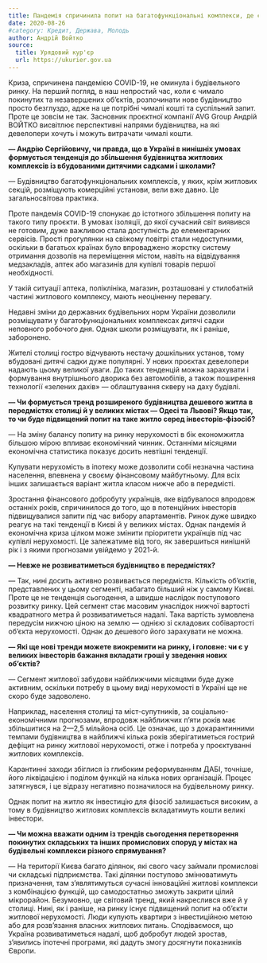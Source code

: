 ```yaml
---
title: Пандемія спричинила попит на багатофункціональні комплекси, де є і житло, і комерційні об’єкти
date: 2020-08-26
#category: Кредит, Держава, Молодь
author: Андрій Войтко
source:
  title: Урядовий кур'єр
  url: https://ukurier.gov.ua
---
```


Криза, спричинена пандемією COVID-19, не оминула і будівельного ринку. На перший погляд, в наш непростий час, коли є чимало покинутих та незавершених об’єктів, розпочинати нове будівництво просто безглуздо, адже на це потрібні чималі кошті та суспільний запит. Проте це зовсім не так. Засновник проєктної компанії AVG Group Андрій ВОЙТКО висвітлює перспективні напрями будівництва, на які девелопери хочуть і можуть витрачати чималі кошти.

**— Андрію Сергійовичу, чи правда, що в Україні в нинішніх умовах формується тенденція до збільшення будівництва житлових комплексів із вбудованими дитячими садками і школами?**

— Будівництво багатофункціональних комплексів, у яких, крім житлових секцій, розміщують комерційні установи, вели вже давно. Це загальносвітова практика.

Проте пандемія COVID-19 спонукає до істотного збільшення попиту на такого типу проєкти. В умовах ізоляції, до якої сучасний світ виявився не готовим, дуже важливою стала доступність до елементарних сервісів. Прості прогулянки на свіжому повітрі стали недоступними, оскільки в багатьох країнах було впроваджено жорстку систему отримання дозволів на переміщення містом, навіть на відвідування медзакладів, аптек або магазинів для купівлі товарів першої необхідності.

У такій ситуації аптека, поліклініка, магазин, розташовані у стилобатній частині житлового комплексу, мають неоціненну перевагу.

Недавні зміни до державних будівельних норм України дозволили розміщувати у багатофункціональних комплексах дитячі садки неповного робочого дня. Однак школи розміщувати, як і раніше, заборонено.

Жителі столиці гостро відчувають нестачу дошкільних установ, тому вбудовані дитячі садки дуже популярні. У нових проєктах девелопери надають цьому великої уваги. До таких тенденцій можна зарахувати і формування внутрішнього дворика без автомобілів, а також поширення технології «зелених дахів» — облаштування скверу на даху будівлі.

**— Чи формується тренд розширеного будівництва дешевого житла в передмістях столиці й у великих містах — Одесі та Львові? Якщо так, то чи буде підвищений попит на таке житло серед інвесторів-фізосіб?**

— На зміну балансу попиту на ринку нерухомості в бік економжитла більшою мірою впливає економічний чинник. Останніми місяцями економічна статистика показує досить невтішні тенденції.

Купувати нерухомість в іпотеку може дозволити собі незначна частина населення, впевнена у своєму фінансовому майбутньому. Для всіх інших залишається варіант житла класом нижче або в передмісті.

Зростання фінансового добробуту українців, яке відбувалося впродовж останніх років, спричинилося до того, що в потенційних інвесторів підвищувалися запити під час вибору апартаментів. Ринок дуже швидко реагує на такі тенденції в Києві й у великих містах. Однак пандемія й економічна криза цілком може змінити пріоритети українців під час купівлі нерухомості. Це залежатиме від того, як завершиться нинішній рік і з якими прогнозами увійдемо у 2021-й.

**— Невже не розвиватиметься будівництво в передмістях?**

— Так, нині досить активно розвивається передмістя. Кількість об’єктів, представлених у цьому сегменті, набагато більший ніж у самому Києві. Проте це не тенденція сьогодення, а швидше наслідок поступового розвитку ринку. Цей сегмент стає масовим унаслідок нижчої вартості квадратного метра й розвиватиметься надалі. Така вартість зумовлена передусім нижчою ціною на землю — однією зі складових собівартості об’єкта нерухомості. Однак до дешевого його зарахувати не можна.

**— Які ще нові тренди можете виокремити на ринку, і головне: чи є у великих інвесторів бажання вкладати гроші у зведення нових об’єктів?**

— Сегмент житлової забудови найближчими місяцями буде дуже активним, оскільки потребу в цьому виді нерухомості в Україні ще не скоро буде задоволено.

Наприклад, населення столиці та міст-супутників, за соціально-економічними прогнозами, впродовж найближчих п’яти років має збільшитися на 2—2,5 мільйона осіб. Це означає, що з докарантинними темпами будівництва в найближчі кілька років зберігатиметься гострий дефіцит на ринку житлової нерухомості, отже і потреба у проєктуванні житлових комплексів.

Карантинні заходи збіглися із глибоким реформуванням ДАБІ, точніше, його ліквідацією і поділом функцій на кілька нових організацій. Процес затягнувся, і це відразу негативно позначилося на будівельному ринку.

Однак попит на житло як інвестицію для фізосіб залишається високим, а тому в будівництво житлових комплексів вкладатимуть кошти великі інвестори.

**— Чи можна вважати одним із трендів сьогодення перетворення покинутих складських та інших промислових споруд у містах на будівельні комплекси різного спрямування?**

— На території Києва багато ділянок, які свого часу займали промислові чи складські підприємства. Такі ділянки поступово змінюватимуть призначення, там з’являтимуться сучасні інноваційні житлові комплекси з комбінацією функцій, що самодостатньо зможуть закрити цілий мікрорайон. Безумовно, це світовий тренд, який накреслився вже й у столиці. Нині, як і раніше, на ринку існує підвищений попит на об’єкти житлової нерухомості. Люди купують квартири з інвестиційною метою або для розв’язання власних житлових питань. Сподіваємося, що Україна розвиватиметься надалі, щоб добробут людей зростав, з’явились іпотечні програми, які дадуть змогу досягнути показників Європи.
